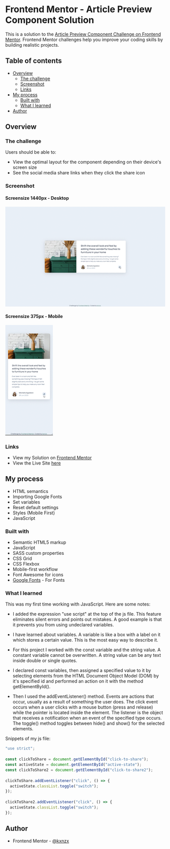 # Frontend Mentor - Article Preview Component Solution

This is a solution to the [Article Preview Component Challenge on Frontend Mentor](https://www.frontendmentor.io/challenges/article-preview-component-dYBN_pYFT). Frontend Mentor challenges help you improve your coding skills by building realistic projects.

## Table of contents

- [Overview](#overview)
  - [The challenge](#the-challenge)
  - [Screenshot](#screenshot)
  - [Links](#links)
- [My process](#my-process)
  - [Built with](#built-with)
  - [What I learned](#what-i-learned)
- [Author](#author)

## Overview

### The challenge

Users should be able to:

- View the optimal layout for the component depending on their device's screen size
- See the social media share links when they click the share icon

### Screenshot

#### Screensize 1440px - Desktop

![Desktop](images/Desktop.gif)

#### Screensize 375px - Mobile

![Mobile](images/Mobile.gif)

### Links

- View my Solution on [Frontend Mentor](https://www.frontendmentor.io/solutions/article-preview-component-active-states-with-javascript-r1wjz5nmc)
- View the Live Site [here](https://kxnzx.github.io/article-preview-component/#)

## My process

- HTML semantics
- Importing Google Fonts
- Set variables
- Reset default settings
- Styles (Mobile First)
- JavaScript

### Built with

- Semantic HTML5 markup
- JavaScript
- SASS custom properties
- CSS Grid
- CSS Flexbox
- Mobile-first workflow
- Font Awesome for icons
- [Google Fonts](https://fonts.google.com/) - For Fonts

### What I learned

This was my first time working with JavaScript. Here are some notes:

- I added the expression "use script" at the top of the js file. This feature eliminates silent errors and points out mistakes. A good example is that it prevents you from using undeclared variables.

- I have learned about variables. A variable is like a box with a label on it which stores a certain value. This is the most easy way to describe it.

- For this project I worked with the const variable and the string value. A constant variable cannot be overwritten. A string value can be any text inside double or single quotes.

- I declared const variables, then assigned a specified value to it by selecting elements from the HTML Document Object Model (DOM) by it's specified id and performed an action on it with the method getElementById().

- Then I used the addEventListener() method. Events are actions that occur, usually as a result of something the user does. The click event occurs when a user clicks with a mouse button (press and release) while the pointer is located inside the element. The listener is the object that receives a notification when an event of the specified type occurs. The toggle() method toggles between hide() and show() for the selected elements.

Snippets of my js file:

```js
"use strict";

const clickToShare = document.getElementById("click-to-share");
const activeState = document.getElementById("active-state");
const clickToShare2 = document.getElementById("click-to-share2");

clickToShare.addEventListener("click", () => {
  activeState.classList.toggle("switch");
});

clickToShare2.addEventListener("click", () => {
  activeState.classList.toggle("switch");
});
```

## Author

- Frontend Mentor - [@kxnzx](https://www.frontendmentor.io/profile/kxnzx)
